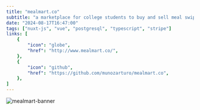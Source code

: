 ```yaml
---
title: "mealmart.co"
subtitle: "a marketplace for college students to buy and sell meal swipes."
date: "2024-08-17T16:47:00"
tags: ["nuxt-js", "vue", "postgresql", "typescript", "stripe"]
links: [
    {
        "icon": "globe",
        "href": "http://www.mealmart.co/",
    },
    {
        "icon": "github",
        "href": "https://github.com/munozarturo/mealmart.co",
    },
]
---
```


![mealmart-banner](/content/images/mealmart-banner.png)
